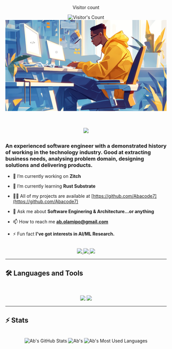 <div align="center"> 
  <p>Visitor count</p>
  <img src="https://profile-counter.glitch.me/Abacode7/count.svg" alt="Visitor's Count" />
</div>

<img src="https://github.com/Abacode7/Abacode7/blob/main/software-developer.png" alt="Banner of a developer sitting in front of a desk">

<h1 align="center">
    <img src="https://readme-typing-svg.herokuapp.com/?font=Inter&size=48&center=true&vCenter=true&width=500&height=70&color=4493F8&duration=4000&lines=Hi+There!+👋;+I'm+Abraham!;" />
</h1>

### An experienced software engineer with a demonstrated history of working in the technology industry. Good at extracting business needs, analysing problem domain, designing solutions and delivering products.

- 🔭 I’m currently working on **Zitch**

- 🌱 I’m currently learning **Rust Substrate**

- 👨‍💻 All of my projects are available at [https://github.com/Abacode7](https://github.com/Abacode7)

- 💬 Ask me about **Software Enginering & Architecture...or anything**

- 📫 How to reach me **ab.olamipo@gmail.com**

- ⚡ Fun fact **I've got interests in AI/ML Research.**

<br>

<div align="center">
  <a href="mailto:ab.olamipo@gmail.com">
    <img src="https://img.shields.io/badge/Gmail-333333?style=for-the-badge&logo=gmail&logoColor=red" />
  </a>
  <a href="https://linkedin.com/in/abraham-olamipo-b0b72616a" target="_blank">
    <img src="https://img.shields.io/badge/LinkedIn-0077B5?style=for-the-badge&logo=linkedin&logoColor=white" target="_blank" />
  </a>
  <a href="https://medium.com/@olamipoabraham" target="_blank">
    <img src="https://img.shields.io/badge/Medium-000000?style=for-the-badge&logo=medium&logoColor=white" target="_blank" />
  </a>
</div>

<hr>

## 🛠️ Languages and Tools

<br>

<p align="center">
  <img src="https://skillicons.dev/icons?i=java,spring,golang,rust,python,tensorflow,elixir,mysql,redis,cassandra,mongodb,postgres" />
  <img src="https://skillicons.dev/icons?i=kubernetes,docker,gcp,terraform,jenkins,kafka,rabbitmq,html,css,js,git,gitlab,postman,grafana,anaconda" />
</p>

<hr>

## ⚡️ Stats

<br>

<div align=center>
  <img width=390 src="https://github-readme-stats.vercel.app/api?username=abacode7&theme=transparent&count_private=true&show_icons=true&rank_icon=github&locale=en" alt="Ab's GitHub Stats" />
  <img width=390 src="https://github-readme-streak-stats.herokuapp.com/?user=abacode7&theme=transparent&count_private=true&border_radius=10&locale=en" alt="Ab's" />
  <img width=325 src="https://github-readme-stats.vercel.app/api/top-langs?username=abacode7&theme=transparent&layout=donut&hide=css&langs_count=8&border_radius=10&show_icons=true&locale=en" alt="Ab's Most Used Languages" />
</div>

